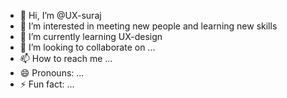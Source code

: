 - 👋 Hi, I’m @UX-suraj
- 👀 I’m interested in meeting new people and learning new skills
- 🌱 I’m currently learning UX-design
- 💞️ I’m looking to collaborate on ...
- 📫 How to reach me ...
- 😄 Pronouns: ...
- ⚡ Fun fact: ...

<!---
UX-suraj/UX-suraj is a ✨ special ✨ repository because its `README.md` (this file) appears on your GitHub profile.
You can click the Preview link to take a look at your changes.
--->
